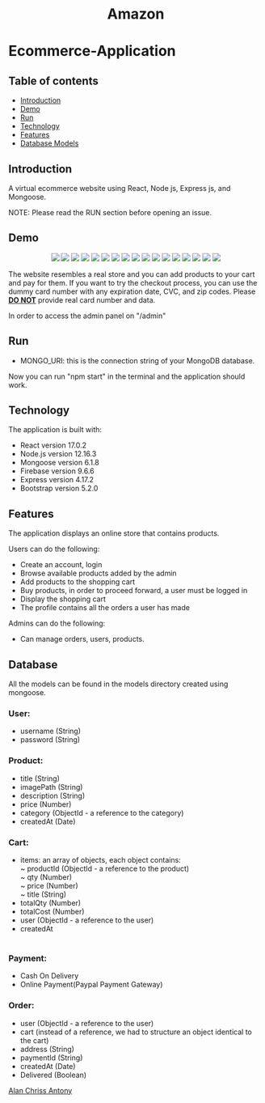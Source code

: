 <h1 align="center">Amazon<h1/>

# Ecommerce-Application


## Table of contents

- [Introduction](#introduction)
- [Demo](#demo)
- [Run](#run)
- [Technology](#technology)
- [Features](#features)
- [Database Models](#database)

## Introduction

A virtual ecommerce website using React, Node js, Express js, and Mongoose.

NOTE: Please read the RUN section before opening an issue.

## Demo

<p align="center">
<img src="https://imgur.com/AUANDIe.png"/>
<img src="https://imgur.com/ttUp2cr.png"/>
<img src="https://imgur.com/Q2eD0Ch.png"/>
<img src="https://imgur.com/u7QgIXP.png"/>
<img src="https://imgur.com/leiBFEb.png"/>

<img src="https://imgur.com/eG2LmmH.png"/>
<img src="https://imgur.com/M26A2bA.png"/>
<img src="https://imgur.com/UEWyeHs.png"/>
<img src="https://imgur.com/SSvN2Xo.png"/>
<img src="https://imgur.com/AkcApjM.png"/>

<img src="https://imgur.com/foLzkN4.png"/>
<img src="https://imgur.com/EP1UcYI.png"/>
<img src="https://imgur.com/uRWhLIN.png"/>
<img src="https://imgur.com/Fyul6Fp.png"/>
<img src="https://imgur.com/C2zV6l1.png"/>

<img src="https://imgur.com/cpign8g.png"/>
<img src="https://imgur.com/EYsweEs.png"/>
</p>


The website resembles a real store and you can add products to your cart and pay for them. If you want to try the checkout process, you can use the dummy card number with any expiration date, CVC, and zip codes. Please <u><b>DO NOT</b></u> provide real card number and data.

In order to access the admin panel on "/admin"

## Run


- MONGO_URI: this is the connection string of your MongoDB database.

Now you can run "npm start" in the terminal and the application should work.

## Technology

The application is built with:

- React version 17.0.2
- Node.js version 12.16.3
- Mongoose version 6.1.8
- Firebase version 9.6.6
- Express version 4.17.2
- Bootstrap version 5.2.0


## Features

The application displays an online store that contains products.

Users can do the following:

- Create an account, login
- Browse available products added by the admin
- Add products to the shopping cart
- Buy products, in order to proceed forward, a user must be logged in
- Display the shopping cart
- The profile contains all the orders a user has made

Admins can do the following:

- Can manage orders, users, products.

## Database

All the models can be found in the models directory created using mongoose.

### User:

- username (String)
- password (String)


### Product:

- title (String)
- imagePath (String)
- description (String)
- price (Number)
- category (ObjectId - a reference to the category)
- createdAt (Date)

### Cart:

- items: an array of objects, each object contains: <br>
  ~ productId (ObjectId - a reference to the product) <br>
  ~ qty (Number) <br>
  ~ price (Number) <br>
  ~ title (String) <br>
- totalQty (Number)
- totalCost (Number)
- user (ObjectId - a reference to the user)
- createdAt
  <br><br>
  
  
### Payment:
  
- Cash On Delivery
- Online Payment(Paypal Payment Gateway)  
  

### Order:

- user (ObjectId - a reference to the user)
- cart (instead of a reference, we had to structure an object identical to the cart)
- address (String)
- paymentId (String)
- createdAt (Date)
- Delivered (Boolean)

  

[Alan Chriss Antony](https://github.com/alanchrissantony)
